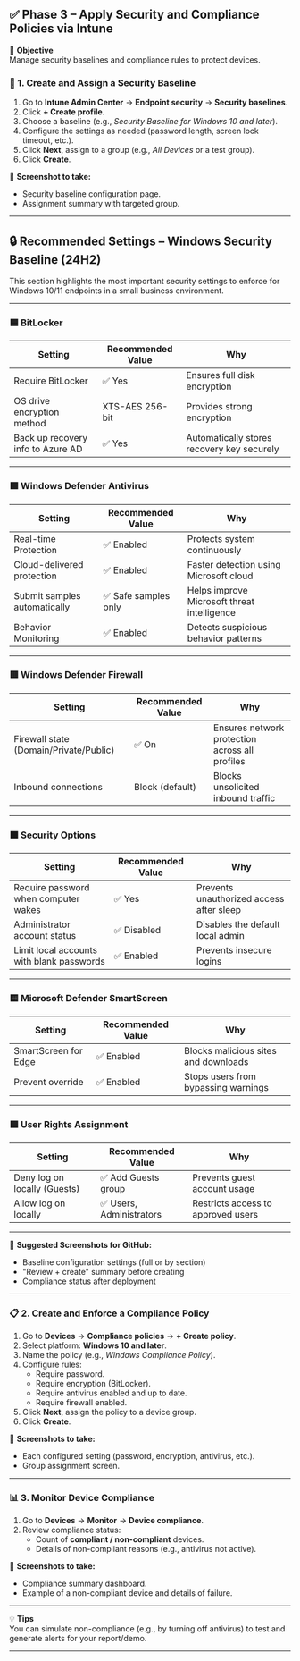 ## ✅ Phase 3 – Apply Security and Compliance Policies via Intune

🎯 **Objective**  
Manage security baselines and compliance rules to protect devices.

### 🔐 1. Create and Assign a Security Baseline

1. Go to **Intune Admin Center** → **Endpoint security** → **Security baselines**.
2. Click **+ Create profile**.
3. Choose a baseline (e.g., *Security Baseline for Windows 10 and later*).
4. Configure the settings as needed (password length, screen lock timeout, etc.).
5. Click **Next**, assign to a group (e.g., *All Devices* or a test group).
6. Click **Create**.

📸 **Screenshot to take:**  
- Security baseline configuration page.  
- Assignment summary with targeted group.

---

## 🔒 Recommended Settings – Windows Security Baseline (24H2)

This section highlights the most important security settings to enforce for Windows 10/11 endpoints in a small business environment.

---

### 🟦 BitLocker

| Setting | Recommended Value | Why |
|--------|--------------------|-----|
| Require BitLocker | ✅ Yes | Ensures full disk encryption |
| OS drive encryption method | XTS-AES 256-bit | Provides strong encryption |
| Back up recovery info to Azure AD | ✅ Yes | Automatically stores recovery key securely |

---

### 🟩 Windows Defender Antivirus

| Setting | Recommended Value | Why |
|--------|--------------------|-----|
| Real-time Protection | ✅ Enabled | Protects system continuously |
| Cloud-delivered protection | ✅ Enabled | Faster detection using Microsoft cloud |
| Submit samples automatically | ✅ Safe samples only | Helps improve Microsoft threat intelligence |
| Behavior Monitoring | ✅ Enabled | Detects suspicious behavior patterns |

---

### 🟥 Windows Defender Firewall

| Setting | Recommended Value | Why |
|--------|--------------------|-----|
| Firewall state (Domain/Private/Public) | ✅ On | Ensures network protection across all profiles |
| Inbound connections | Block (default) | Blocks unsolicited inbound traffic |

---

### 🟧 Security Options

| Setting | Recommended Value | Why |
|--------|--------------------|-----|
| Require password when computer wakes | ✅ Yes | Prevents unauthorized access after sleep |
| Administrator account status | ✅ Disabled | Disables the default local admin |
| Limit local accounts with blank passwords | ✅ Enabled | Prevents insecure logins |

---

### 🟨 Microsoft Defender SmartScreen

| Setting | Recommended Value | Why |
|--------|--------------------|-----|
| SmartScreen for Edge | ✅ Enabled | Blocks malicious sites and downloads |
| Prevent override | ✅ Enabled | Stops users from bypassing warnings |

---

### 🟪 User Rights Assignment

| Setting | Recommended Value | Why |
|--------|--------------------|-----|
| Deny log on locally (Guests) | ✅ Add Guests group | Prevents guest account usage |
| Allow log on locally | ✅ Users, Administrators | Restricts access to approved users |

---

📸 **Suggested Screenshots for GitHub:**
- Baseline configuration settings (full or by section)
- "Review + create" summary before creating
- Compliance status after deployment

---

### 📋 2. Create and Enforce a Compliance Policy

1. Go to **Devices** → **Compliance policies** → **+ Create policy**.
2. Select platform: **Windows 10 and later**.
3. Name the policy (e.g., *Windows Compliance Policy*).
4. Configure rules:
   - Require password.
   - Require encryption (BitLocker).
   - Require antivirus enabled and up to date.
   - Require firewall enabled.
5. Click **Next**, assign the policy to a device group.
6. Click **Create**.

📸 **Screenshots to take:**  
- Each configured setting (password, encryption, antivirus, etc.).  
- Group assignment screen.

---

### 📊 3. Monitor Device Compliance

1. Go to **Devices** → **Monitor** → **Device compliance**.
2. Review compliance status:
   - Count of **compliant / non-compliant** devices.
   - Details of non-compliant reasons (e.g., antivirus not active).

📸 **Screenshots to take:**  
- Compliance summary dashboard.  
- Example of a non-compliant device and details of failure.

---

💡 **Tips**  
You can simulate non-compliance (e.g., by turning off antivirus) to test and generate alerts for your report/demo.

---
